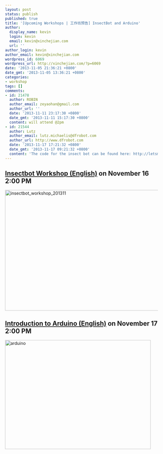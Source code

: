 ```yaml
---
layout: post
status: publish
published: true
title: '[Upcoming Workshops | 工作坊预告] InsectBot and Arduino'
author:
  display_name: kevin
  login: kevin
  email: kevin@xinchejian.com
  url: ''
author_login: kevin
author_email: kevin@xinchejian.com
wordpress_id: 6069
wordpress_url: http://xinchejian.com/?p=6069
date: '2013-11-05 21:36:21 +0800'
date_gmt: '2013-11-05 13:36:21 +0800'
categories:
- workshop
tags: []
comments:
- id: 21478
  author: ROBIN
  author_email: zeyaohan@gmail.com
  author_url: ''
  date: '2013-11-11 23:17:30 +0800'
  date_gmt: '2013-11-11 15:17:30 +0800'
  content: will attend @2pm
- id: 21544
  author: Lutz
  author_email: lutz.michaelis@dfrobot.com
  author_url: http://www.dfrobot.com
  date: '2013-11-17 17:21:32 +0800'
  date_gmt: '2013-11-17 09:21:32 +0800'
  content: 'The code for the insect bot can be found here: http://letsmakerobots.com/node/38869'
---
```

<h2><a href="http://xinchejian.com/event2/upcoming-workshop/?ee=196">Insectbot Workshop (English)</a> on November 16 2:00 PM </h2></p>
<p><img src="http://xinchejian.com/wp-content/uploads/2013/11/insectbot_workshop_201311.jpg" alt="insectbot_workshop_201311" width="600" height="398" class="alignnone size-full wp-image-6068" /></p>
<h2>
<a href="http://xinchejian.com/event2/upcoming-workshop/?ee=23">Introduction to Arduino (English)</a> on November 17 2:00 PM<br />
</h2></p>
<p><img src="http://xinchejian.com/wp-content/uploads/2013/11/arduino.jpg" alt="arduino" width="480" height="360" class="aligncenter size-full wp-image-6070" /></p>
